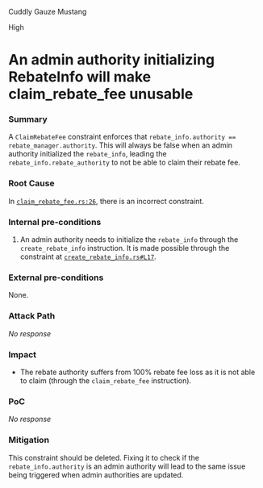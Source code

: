 Cuddly Gauze Mustang

High

# An admin authority initializing RebateInfo will make claim_rebate_fee unusable

### Summary

A `ClaimRebateFee` constraint enforces that `rebate_info.authority == rebate_manager.authority`. This will always be false when an admin authority initialized the `rebate_info`, leading the `rebate_info.rebate_authority` to not be able to claim their rebate fee.

### Root Cause

In [`claim_rebate_fee.rs:26`](https://github.com/sherlock-audit/2024-08-woofi-solana-deployment/blob/main/WOOFi_Solana/programs/rebate_manager/src/instructions/claim_rebate_fee.rs#L26), there is an incorrect constraint.

### Internal pre-conditions

1. An admin authority needs to initialize the `rebate_info` through the `create_rebate_info` instruction. It is made possible through the constraint at [`create_rebate_info.rs#L17`](https://github.com/sherlock-audit/2024-08-woofi-solana-deployment/blob/main/WOOFi_Solana/programs/rebate_manager/src/instructions/admin/create_rebate_info.rs#L17).

### External pre-conditions

None.

### Attack Path

_No response_

### Impact

- The rebate authority suffers from 100% rebate fee loss as it is not able to claim (through the `claim_rebate_fee` instruction).

### PoC

_No response_

### Mitigation

This constraint should be deleted. Fixing it to check if the `rebate_info.authority` is an admin authority will lead to the same issue being triggered when admin authorities are updated.